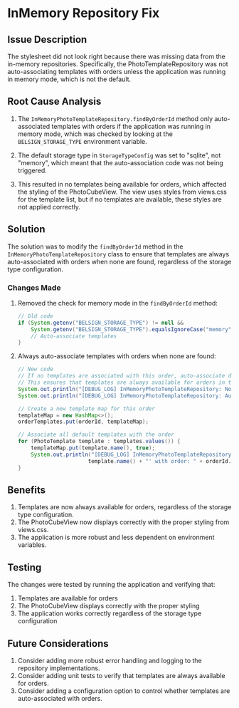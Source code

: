 # InMemory Repository Fix

## Issue Description

The stylesheet did not look right because there was missing data from the in-memory repositories. Specifically, the PhotoTemplateRepository was not auto-associating templates with orders unless the application was running in memory mode, which is not the default.

## Root Cause Analysis

1. The `InMemoryPhotoTemplateRepository.findByOrderId` method only auto-associated templates with orders if the application was running in memory mode, which was checked by looking at the `BELSIGN_STORAGE_TYPE` environment variable.

2. The default storage type in `StorageTypeConfig` was set to "sqlite", not "memory", which meant that the auto-association code was not being triggered.

3. This resulted in no templates being available for orders, which affected the styling of the PhotoCubeView. The view uses styles from views.css for the template list, but if no templates are available, these styles are not applied correctly.

## Solution

The solution was to modify the `findByOrderId` method in the `InMemoryPhotoTemplateRepository` class to ensure that templates are always auto-associated with orders when none are found, regardless of the storage type configuration.

### Changes Made

1. Removed the check for memory mode in the `findByOrderId` method:
   ```java
   // Old code
   if (System.getenv("BELSIGN_STORAGE_TYPE") != null && 
       System.getenv("BELSIGN_STORAGE_TYPE").equalsIgnoreCase("memory")) {
       // Auto-associate templates
   }
   ```

2. Always auto-associate templates with orders when none are found:
   ```java
   // New code
   // If no templates are associated with this order, auto-associate default templates
   // This ensures that templates are always available for orders in the in-memory repository
   System.out.println("[DEBUG_LOG] InMemoryPhotoTemplateRepository: No templates found for order ID: " + orderId.id());
   System.out.println("[DEBUG_LOG] InMemoryPhotoTemplateRepository: Auto-associating default templates");

   // Create a new template map for this order
   templateMap = new HashMap<>();
   orderTemplates.put(orderId, templateMap);

   // Associate all default templates with the order
   for (PhotoTemplate template : templates.values()) {
       templateMap.put(template.name(), true);
       System.out.println("[DEBUG_LOG] InMemoryPhotoTemplateRepository: Auto-associated template '" + 
                         template.name() + "' with order: " + orderId.id());
   }
   ```

## Benefits

1. Templates are now always available for orders, regardless of the storage type configuration.
2. The PhotoCubeView now displays correctly with the proper styling from views.css.
3. The application is more robust and less dependent on environment variables.

## Testing

The changes were tested by running the application and verifying that:
1. Templates are available for orders
2. The PhotoCubeView displays correctly with the proper styling
3. The application works correctly regardless of the storage type configuration

## Future Considerations

1. Consider adding more robust error handling and logging to the repository implementations.
2. Consider adding unit tests to verify that templates are always available for orders.
3. Consider adding a configuration option to control whether templates are auto-associated with orders.